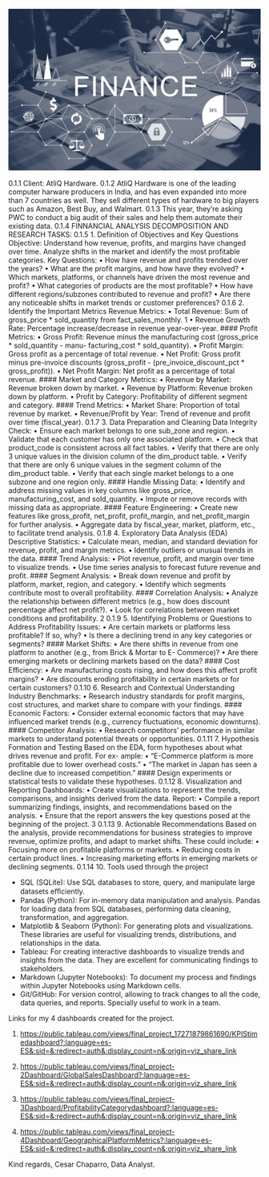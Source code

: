 ![Alt Text](assets/finance.png)

0.1.1 Client: AtliQ Hardware.
0.1.2 AtliQ Hardware is one of the leading computer harware producers in India, and
has even expanded into more than 7 countries as well. They sell different types
of hardware to big players such as Amazon, Best Buy, and Walmart.
0.1.3 This year, they’re asking PWC to conduct a big audit of their sales and help
them automate their existing data.
0.1.4 FINNANCIAL ANALYSIS
DECOMPOSITION AND RESEARCH TASKS:
0.1.5 1. Definition of Objectives and Key Questions
Objective: Understand how revenue, profits, and margins have changed over time.
Analyze shifts in the market and identify the most profitable categories.
Key Questions:
• How have revenue and profits trended over the years?
• What are the profit margins, and how have they evolved?
• Which markets, platforms, or channels have driven the most revenue and profit?
• What categories of products are the most profitable?
• How have different regions/subzones contributed to revenue and profit?
• Are there any noticeable shifts in market trends or customer preferences?
0.1.6 2. Identify the Important Metrics
Revenue Metrics:
• Total Revenue: Sum of gross_price * sold_quantity from fact_sales_monthly.
1
• Revenue Growth Rate: Percentage increase/decrease in revenue year-over-year. #### Profit
Metrics:
• Gross Profit: Revenue minus the manufacturing cost (gross_price * sold_quantity - manu-
facturing_cost * sold_quantity).
• Profit Margin: Gross profit as a percentage of total revenue.
• Net Profit: Gross profit minus pre-invoice discounts (gross_profit -
(pre_invoice_discount_pct * gross_profit)).
• Net Profit Margin: Net profit as a percentage of total revenue. #### Market and Category
Metrics:
• Revenue by Market: Revenue broken down by market.
• Revenue by Platform: Revenue broken down by platform.
• Profit by Category: Profitability of different segment and category. #### Trend Metrics:
• Market Share: Proportion of total revenue by market.
• Revenue/Profit by Year: Trend of revenue and profit over time (fiscal_year).
0.1.7 3. Data Preparation and Cleaning
Data Integrity Check:
• Ensure each market belongs to one sub_zone and region.
• Validate that each customer has only one associated platform.
• Check that product_code is consistent across all fact tables.
• Verify that there are only 3 unique values in the division column of the dim_product table.
• Verify that there are only 6 unique values in the segment column of the dim_product table.
• Verify that each single market belongs to a one subzone and one region only. #### Handle
Missing Data:
• Identify and address missing values in key columns like gross_price, manufacturing_cost, and
sold_quantity.
• Impute or remove records with missing data as appropriate. #### Feature Engineering:
• Create new features like gross_profit, net_profit, profit_margin, and net_profit_margin for
further analysis.
• Aggregate data by fiscal_year, market, platform, etc., to facilitate trend analysis.
0.1.8 4. Exploratory Data Analysis (EDA)
Descriptive Statistics:
• Calculate mean, median, and standard deviation for revenue, profit, and margin metrics.
• Identify outliers or unusual trends in the data. #### Trend Analysis:
• Plot revenue, profit, and margin over time to visualize trends.
• Use time series analysis to forecast future revenue and profit. #### Segment Analysis:
• Break down revenue and profit by platform, market, region, and category.
• Identify which segments contribute most to overall profitability. #### Correlation Analysis:
• Analyze the relationship between different metrics (e.g., how does discount percentage affect
net profit?).
• Look for correlations between market conditions and profitability.
2
0.1.9 5. Identifying Problems or Questions to Address
Profitability Issues:
• Are certain markets or platforms less profitable? If so, why?
• Is there a declining trend in any key categories or segments? #### Market Shifts:
• Are there shifts in revenue from one platform to another (e.g., from Brick & Mortar to E-
Commerce)?
• Are there emerging markets or declining markets based on the data? #### Cost Eﬀiciency:
• Are manufacturing costs rising, and how does this affect profit margins?
• Are discounts eroding profitability in certain markets or for certain customers?
0.1.10 6. Research and Contextual Understanding
Industry Benchmarks:
• Research industry standards for profit margins, cost structures, and market share to compare
with your findings. #### Economic Factors:
• Consider external economic factors that may have influenced market trends (e.g., currency
fluctuations, economic downturns). #### Competitor Analysis:
• Research competitors’ performance in similar markets to understand potential threats or
opportunities.
0.1.11 7. Hypothesis Formation and Testing
Based on the EDA, form hypotheses about what drives revenue and profit. For ex-
ample:
• “E-Commerce platform is more profitable due to lower overhead costs.”
• “The market in Japan has seen a decline due to increased competition.” #### Design
experiments or statistical tests to validate these hypotheses.
0.1.12 8. Visualization and Reporting
Dashboards:
• Create visualizations to represent the trends, comparisons, and insights derived from the data.
Report:
• Compile a report summarizing findings, insights, and recommendations based on the analysis.
• Ensure that the report answers the key questions posed at the beginning of the project.
3
0.1.13 9. Actionable Recommendations
Based on the analysis, provide recommendations for business strategies to improve
revenue, optimize profits, and adapt to market shifts. These could include:
• Focusing more on profitable platforms or markets.
• Reducing costs in certain product lines.
• Increasing marketing efforts in emerging markets or declining segments.
0.1.14 10. Tools used through the project
- SQL (SQLite): Use SQL databases to store, query, and manipulate large datasets
eﬀiciently.
- Pandas (Python): For in-memory data manipulation and analysis. Pandas for loading
data from SQL databases, performing data cleaning, transformation, and aggregation.
- Matplotlib & Seaborn (Python): For generating plots and visualizations. These
libraries are useful for visualizing trends, distributions, and relationships in the data.
- Tableau: For creating interactive dashboards to visualize trends and insights from
the data. They are excellent for communicating findings to stakeholders.
- Markdown (Jupyter Notebooks): To document my process and findings within
Jupyter Notebooks using Markdown cells.
- Git/GitHub: For version control, allowing to track changes to all the code, data
queries, and reports. Specially useful to work in a team.



Links for my 4 dashboards created for the project.

1. https://public.tableau.com/views/final_project_17271879861690/KPIStimedashboard?:language=es-ES&:sid=&:redirect=auth&:display_count=n&:origin=viz_share_link

2. https://public.tableau.com/views/final_project-2Dashboard/GlobalSalesDashboard?:language=es-ES&:sid=&:redirect=auth&:display_count=n&:origin=viz_share_link

3. https://public.tableau.com/views/final_project-3Dashboard/ProfitabilityCategorydashboard?:language=es-ES&:sid=&:redirect=auth&:display_count=n&:origin=viz_share_link

4. https://public.tableau.com/views/final_project-4Dashboard/GeographicalPlatformMetrics?:language=es-ES&:sid=&:redirect=auth&:display_count=n&:origin=viz_share_link

Kind regards,
Cesar Chaparro, Data Analyst.